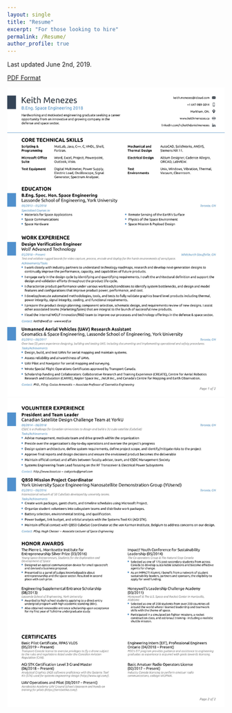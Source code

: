 ```yaml
---
layout: single
title: "Resume"
excerpt: "For those looking to hire"
permalink: /Resume/
author_profile: true
---
```

Last updated June 2nd, 2019.

[PDF Format](/assets/docs/Keith-Menezes-Resume-02-06-2019.pdf)

![Resume1](/assets/images/Keith-Menezes-Resume-02-06-2019-1.jpg)
![Resume2](/assets/images/Keith-Menezes-Resume-02-06-2019-2.jpg)
